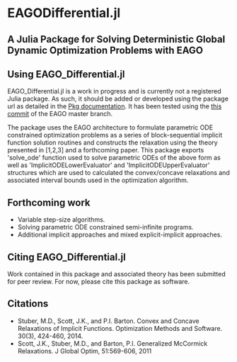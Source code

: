 # **EAGODifferential.jl**
## A Julia Package for Solving Deterministic Global Dynamic Optimization Problems with EAGO


## Using EAGO_Differential.jl
EAGO_Differential.jl is a work in progress and is currently not a registered Julia package. As such, it should be added or developed using the package url as detailed in the [Pkg documentation](https://julialang.github.io/Pkg.jl/v1/). It has been tested using the [this commit](https://github.com/PSORLab/EAGO.jl/commit/d1744d85991677eb3a9f215416c65c0e16bc55c0) of the EAGO master branch.

The package uses the EAGO architecture to formulate parametric ODE constrained optimization problems  as a series of block-sequential implicit function solution routines and constructs the relaxation using the theory presented in [1,2,3] and a forthcoming paper. This package exports 'solve_ode' function used to solve parametric ODEs of the above form as well as 'ImplicitODELowerEvaluator' and 'ImplicitODEUpperEvaluator' structures which are used to calculated the convex/concave relaxations and associated interval bounds used in the optimization algorithm.

## Forthcoming work

- Variable step-size algorithms.
- Solving parametric ODE constrained semi-infinite programs.
- Additional implicit approaches and mixed explicit-implicit approaches.

## Citing EAGO_Differential.jl

Work contained in this package and associated theory has been submitted for peer review. For now, please cite this package as software.

## Citations

- Stuber, M.D., Scott, J.K., and P.I. Barton. Convex and Concave Relaxations of Implicit Functions. Optimization Methods and Software. 30(3), 424-460, 2014.
- Scott, J.K., Stuber, M.D., and Barton, P.I. Generalized McCormick Relaxations. J Global Optim, 51:569-606, 2011

